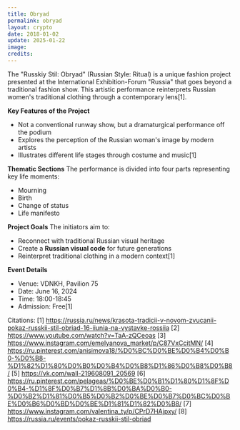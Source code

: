 ```yaml
---
title: Obryad
permalink: obryad
layout: crypto
date: 2018-01-02
update: 2025-01-22
image:
credits:
---
```


The "Russkiy Stil: Obryad" (Russian Style: Ritual) is a unique fashion project presented at the International Exhibition-Forum "Russia" that goes beyond a traditional fashion show. This artistic performance reinterprets Russian women's traditional clothing through a contemporary lens[1].

**Key Features of the Project**
- Not a conventional runway show, but a dramaturgical performance off the podium
- Explores the perception of the Russian woman's image by modern artists
- Illustrates different life stages through costume and music[1]

**Thematic Sections**
The performance is divided into four parts representing key life moments:
- Mourning
- Birth
- Change of status
- Life manifesto

**Project Goals**
The initiators aim to:
- Reconnect with traditional Russian visual heritage
- Create a **Russian visual code** for future generations
- Reinterpret traditional clothing in a modern context[1]

**Event Details**
- Venue: VDNKH, Pavilion 75
- Date: June 16, 2024
- Time: 18:00-18:45
- Admission: Free[1]

Citations:
[1] https://russia.ru/news/krasota-tradicii-v-novom-zvucanii-pokaz-russkii-stil-obriad-16-iiunia-na-vystavke-rossiia
[2] https://www.youtube.com/watch?v=TaA-zQCeoas
[3] https://www.instagram.com/emelyanova_market/p/C87VxCcitMN/
[4] https://ru.pinterest.com/anisimova18/%D0%BC%D0%BE%D0%B4%D0%B0-%D0%B8-%D1%82%D1%80%D0%B0%D0%B4%D0%B8%D1%86%D0%B8%D0%B8/
[5] https://vk.com/wall-219608091_20569
[6] https://ru.pinterest.com/pelageas/%D0%BE%D0%B1%D1%80%D1%8F%D0%B4-%D1%8F%D0%B7%D1%8B%D0%BA%D0%B0-%D0%B2%D1%81%D0%B5%D0%B2%D0%BE%D0%B7%D0%BC%D0%BE%D0%B6%D0%BD%D0%BE%D1%81%D1%82%D0%B8/
[7] https://www.instagram.com/valentina_ty/p/CPrD7HAjpxy/
[8] https://russia.ru/events/pokaz-russkii-stil-obriad
